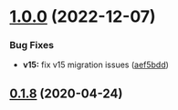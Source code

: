 # [1.0.0](https://github.com/IOMechs/angular-year-calendar/compare/0.1.8...1.0.0) (2022-12-07)


### Bug Fixes

* **v15:** fix v15 migration issues ([aef5bdd](https://github.com/IOMechs/angular-year-calendar/commit/aef5bdd2effb5b8e7bded5315f4860c4f077b106))



## [0.1.8](https://github.com/IOMechs/angular-year-calendar/compare/0.1.7...0.1.8) (2020-04-24)

